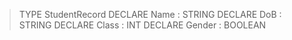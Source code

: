 

>TYPE
StudentRecord
	DECLARE Name : STRING
	DECLARE DoB : STRING
	DECLARE Class : INT
	DECLARE Gender : BOOLEAN